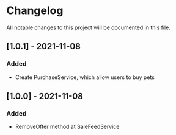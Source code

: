 # Changelog

All notable changes to this project will be documented in this file.

## [1.0.1] - 2021-11-08

### Added

- Create PurchaseService, which allow users to buy pets

## [1.0.0] - 2021-11-08

### Added

- RemoveOffer method at SaleFeedService

